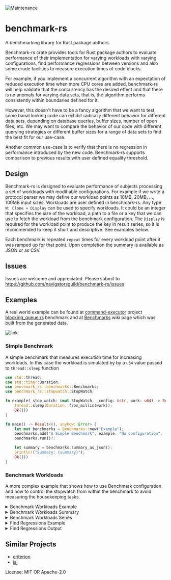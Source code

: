 ![Maintenance](https://img.shields.io/badge/maintenance-activly--developed-brightgreen.svg)

# benchmark-rs

A benchmarking library for Rust package authors.

Benchmark-rs crate provides tools for Rust package authors to evaluate performance of their implementation for
varying workloads with varying configurations, find performance regressions between versions and also some crude
facilities to measure execution times of code blocks.

For example, if you implement a concurrent algorithm with an expectation of reduced execution time when more
CPU cores are added, benchmark-rs will help validate that the concurrency has the desired effect and that there
is no anomaly for varying data sets, that is, the algorithm performs consistently within boundaries defined for it.

However, this doesn't have to be a fancy algorithm that we want to test, some banal looking code can exhibit
radically different behavior for different data sets, depending on database queries, buffer sizes, number of
open files, etc. We may want to compare the behavior of our code with different querying strategies or different
buffer sizes for a range of data sets to find the best fit for our use-case.


Another common use-case is to verify that there is no regression in performance introduced by the new code. Benchmark-rs
supports comparison to previous results with user defined equality threshold.

## Design

Benchmark-rs is designed to evaluate performance of subjects processing a set of workloads with modifiable configurations.
For example if we write a protocol parser we may define our workload points as 10MB, 20MB, ..., 100MB input sizes. Workloads
are user defined in benchmark-rs. Any type `W: Clone + Display` can be used to specify workloads. It could
be an integer that specifies the size of the workload, a path to a file or a key that we can use
to fetch the workload from the benchmark configuration. The `Display` is required
for the workload point to produce the key in result series, so it is recommended to keep it short and descriptive.
See examples below.

Each benchmark is repeated `repeat` times for every workload point after it was ramped up for that point. Upon
completion the summary is available as JSON or as CSV.

## Issues
Issues are welcome and appreciated. Please submit to https://github.com/navigatorsguild/benchmark-rs/issues

## Examples
A real world example can be found at
[command-executor](https://github.com/navigatorsguild/command-executor) project
[blocking_queue.rs](https://github.com/navigatorsguild/command-executor/blob/main/benches/blocking_queue.rs)
benchmark and at [Benchmarks](https://github.com/navigatorsguild/command-executor/wiki/Benchmarks)
wiki page which was built from the generated data.

![link](https://user-images.githubusercontent.com/122003456/235414598-727d804a-b8ad-4520-871b-5fd8be33bf44.png)

### Simple Benchmark
A simple benchmark that measures execution time for increasing workloads. In this case the workload is simulated by
by a `u64` value passed to `thread::sleep` function
```rust
use std::thread;
use std::time::Duration;
use benchmark_rs::benchmarks::Benchmarks;
use benchmark_rs::stopwatch::StopWatch;

fn example(_stop_watch: &mut StopWatch, _config: &str, work: u64) -> Result<(), anyhow::Error> {
    thread::sleep(Duration::from_millis(work));
    Ok(())
}

fn main() -> Result<(), anyhow::Error> {
    let mut benchmarks = Benchmarks::new("Example");
    benchmarks.add("A Simple Benchmark", example, "No Configuration", (1..=10).collect(), 2, 1)?;
    benchmarks.run()?;

    let summary = benchmarks.summary_as_json();
    println!("Summary: {summary}");
    Ok(())
}
```

### Benchmark Workloads

A more complex example that shows how to use Benchmark configuration and how to control the
stopwatch from within the benchmark to avoid measuring the housekeeping tasks.

<details>
 <summary>Benchmark Workloads Example</summary>

```rust
use std::collections::BTreeMap;
use std::fmt::{Display, Formatter};
use std::thread;
use std::time::Duration;

use benchmark_rs::benchmarks::Benchmarks;
use benchmark_rs::stopwatch::StopWatch;

#[derive(Clone)]
struct Config {
    // simulate available resources - CPU cores, memory buffers, etc.
    pub resources: u32,
    pub workloads: BTreeMap<u64, Duration>,
}

impl Display for Config {
    fn fmt(&self, f: &mut Formatter<'_>) -> std::fmt::Result {
        let keys: Vec<String> = self.workloads.keys().map(|k| k.to_string()).collect();
        write!(f, "{}", keys.join(", "))
    }
}

fn example(stop_watch: &mut StopWatch, config: Config, work: u64) -> Result<(), anyhow::Error> {
    stop_watch.pause();
    // perform potentially lengthy preparation that will not reflect in the measurement
    // ...
    // fetch the workload definition from configuration associated with the 'work' point
    let sleep_time = config.workloads.get(&work).unwrap().clone();
    // resume the stopwatch to measure the actual work
    stop_watch.resume();
    // perform measured computation
    thread::sleep(sleep_time / config.resources);
    stop_watch.pause();
    // perform potentially lengthy cleanup
    // ...
    Ok(())
}

fn main() -> Result<(), anyhow::Error> {
    let mut benchmarks = Benchmarks::new("benchmark-workloads");
    let workloads: BTreeMap<u64, Duration> =
        (0..=10).map(|i| (i, Duration::from_millis(i))).collect();
    benchmarks.add(
        "benchmark-workload-1",
        example,
        Config {
            resources: 1,
            workloads: workloads.clone(),
        },
        (1..=10).collect(),
        2,
        1,
    )?;

    benchmarks.add(
        "benchmark-workload-2",
        example,
        Config {
            resources: 2,
            workloads: workloads.clone(),
        },
        (1..=10).collect(),
        2,
        1,
    )?;

    benchmarks.run()?;

    let summary = benchmarks.summary_as_json();
    println!("Benchmark summary in JSON format.");
    println!("Summary:");
    println!("{summary}");
    println!();

    println!("Benchmark series in CSV format.");
    let csv_data = benchmarks.summary_as_csv(true, false);
    for (k, v) in csv_data {
        println!("Benchmark name: {k}");
        for line in v {
            println!("{line}")
        }
        println!();
    }

    Ok(())
}
```
</details>

<details>
 <summary>Benchmark Workloads Summary</summary>

```json
{
  "name": "benchmark-workloads",
  "created_at": "2023-08-13 04:09:13.923036",
  "series": {
    "benchmark-workload-2": {
      "name": "benchmark-workload-2",
      "config": "0, 1, 2, 3, 4, 5, 6, 7, 8, 9, 10",
      "runs": [
        [
          "1",
          {
            "name": "benchmark-workload-2",
            "ramp_up": 1,
            "repeat": 2,
            "min_nanos": 639791,
            "min_sec": 0.000639791,
            "min_str": "00:00:00.000",
            "max_nanos": 644250,
            "max_sec": 0.00064425,
            "max_str": "00:00:00.000",
            "median_nanos": 642020,
            "median_sec": 0.00064202,
            "median_str": "00:00:00.000",
            "std_dev": 3152.9891373108153,
            "std_dev_sec": 3.1529891373108154e-6,
            "std_dev_str": "00:00:00.000"
          }
        ],
        [
          "2",
          {
            "name": "benchmark-workload-2",
            "ramp_up": 1,
            "repeat": 2,
            "min_nanos": 1264124,
            "min_sec": 0.001264124,
            "min_str": "00:00:00.001",
            "max_nanos": 1264250,
            "max_sec": 0.00126425,
            "max_str": "00:00:00.001",
            "median_nanos": 1264187,
            "median_sec": 0.001264187,
            "median_str": "00:00:00.001",
            "std_dev": 89.09545442950498,
            "std_dev_sec": 8.909545442950498e-8,
            "std_dev_str": "00:00:00.000"
          }
        ],
        [
          "3",
          {
            "name": "benchmark-workload-2",
            "ramp_up": 1,
            "repeat": 2,
            "min_nanos": 1891833,
            "min_sec": 0.001891833,
            "min_str": "00:00:00.001",
            "max_nanos": 1892875,
            "max_sec": 0.001892875,
            "max_str": "00:00:00.001",
            "median_nanos": 1892354,
            "median_sec": 0.001892354,
            "median_str": "00:00:00.001",
            "std_dev": 736.8052659963826,
            "std_dev_sec": 7.368052659963826e-7,
            "std_dev_str": "00:00:00.000"
          }
        ],
        [
          "4",
          {
            "name": "benchmark-workload-2",
            "ramp_up": 1,
            "repeat": 2,
            "min_nanos": 2566417,
            "min_sec": 0.002566417,
            "min_str": "00:00:00.002",
            "max_nanos": 2576416,
            "max_sec": 0.002576416,
            "max_str": "00:00:00.002",
            "median_nanos": 2571416,
            "median_sec": 0.002571416,
            "median_str": "00:00:00.002",
            "std_dev": 7070.360705084288,
            "std_dev_sec": 7.0703607050842884e-6,
            "std_dev_str": "00:00:00.000"
          }
        ],
        [
          "5",
          {
            "name": "benchmark-workload-2",
            "ramp_up": 1,
            "repeat": 2,
            "min_nanos": 2928666,
            "min_sec": 0.002928666,
            "min_str": "00:00:00.002",
            "max_nanos": 3174917,
            "max_sec": 0.003174917,
            "max_str": "00:00:00.003",
            "median_nanos": 3051791,
            "median_sec": 0.003051791,
            "median_str": "00:00:00.003",
            "std_dev": 174125.75197396852,
            "std_dev_sec": 0.00017412575197396852,
            "std_dev_str": "00:00:00.000"
          }
        ],
        [
          "6",
          {
            "name": "benchmark-workload-2",
            "ramp_up": 1,
            "repeat": 2,
            "min_nanos": 3377791,
            "min_sec": 0.003377791,
            "min_str": "00:00:00.003",
            "max_nanos": 3784625,
            "max_sec": 0.003784625,
            "max_str": "00:00:00.003",
            "median_nanos": 3581208,
            "median_sec": 0.003581208,
            "median_str": "00:00:00.003",
            "std_dev": 287675.0802172479,
            "std_dev_sec": 0.00028767508021724787,
            "std_dev_str": "00:00:00.000"
          }
        ],
        [
          "7",
          {
            "name": "benchmark-workload-2",
            "ramp_up": 1,
            "repeat": 2,
            "min_nanos": 4404499,
            "min_sec": 0.004404499,
            "min_str": "00:00:00.004",
            "max_nanos": 4915541,
            "max_sec": 0.004915541,
            "max_str": "00:00:00.004",
            "median_nanos": 4660020,
            "median_sec": 0.00466002,
            "median_str": "00:00:00.004",
            "std_dev": 361361.26367113565,
            "std_dev_sec": 0.00036136126367113564,
            "std_dev_str": "00:00:00.000"
          }
        ],
        [
          "8",
          {
            "name": "benchmark-workload-2",
            "ramp_up": 1,
            "repeat": 2,
            "min_nanos": 4882584,
            "min_sec": 0.004882584,
            "min_str": "00:00:00.004",
            "max_nanos": 5029209,
            "max_sec": 0.005029209,
            "max_str": "00:00:00.005",
            "median_nanos": 4955896,
            "median_sec": 0.004955896,
            "median_str": "00:00:00.004",
            "std_dev": 103679.53179147754,
            "std_dev_sec": 0.00010367953179147753,
            "std_dev_str": "00:00:00.000"
          }
        ],
        [
          "9",
          {
            "name": "benchmark-workload-2",
            "ramp_up": 1,
            "repeat": 2,
            "min_nanos": 5638959,
            "min_sec": 0.005638959,
            "min_str": "00:00:00.005",
            "max_nanos": 5643416,
            "max_sec": 0.005643416,
            "max_str": "00:00:00.005",
            "median_nanos": 5641187,
            "median_sec": 0.005641187,
            "median_str": "00:00:00.005",
            "std_dev": 3151.5749237484424,
            "std_dev_sec": 3.1515749237484423e-6,
            "std_dev_str": "00:00:00.000"
          }
        ],
        [
          "10",
          {
            "name": "benchmark-workload-2",
            "ramp_up": 1,
            "repeat": 2,
            "min_nanos": 5086250,
            "min_sec": 0.00508625,
            "min_str": "00:00:00.005",
            "max_nanos": 5587292,
            "max_sec": 0.005587292,
            "max_str": "00:00:00.005",
            "median_nanos": 5336771,
            "median_sec": 0.005336771,
            "median_str": "00:00:00.005",
            "std_dev": 354290.19585927017,
            "std_dev_sec": 0.00035429019585927015,
            "std_dev_str": "00:00:00.000"
          }
        ]
      ]
    },
    "benchmark-workload-1": {
      "name": "benchmark-workload-1",
      "config": "0, 1, 2, 3, 4, 5, 6, 7, 8, 9, 10",
      "runs": [
        [
          "1",
          {
            "name": "benchmark-workload-1",
            "ramp_up": 1,
            "repeat": 2,
            "min_nanos": 1259375,
            "min_sec": 0.001259375,
            "min_str": "00:00:00.001",
            "max_nanos": 1276125,
            "max_sec": 0.001276125,
            "max_str": "00:00:00.001",
            "median_nanos": 1267750,
            "median_sec": 0.00126775,
            "median_str": "00:00:00.001",
            "std_dev": 11844.038584874672,
            "std_dev_sec": 0.000011844038584874672,
            "std_dev_str": "00:00:00.000"
          }
        ],
        [
          "2",
          {
            "name": "benchmark-workload-1",
            "ramp_up": 1,
            "repeat": 2,
            "min_nanos": 2513584,
            "min_sec": 0.002513584,
            "min_str": "00:00:00.002",
            "max_nanos": 2520875,
            "max_sec": 0.002520875,
            "max_str": "00:00:00.002",
            "median_nanos": 2517229,
            "median_sec": 0.002517229,
            "median_str": "00:00:00.002",
            "std_dev": 5155.515541631118,
            "std_dev_sec": 5.155515541631118e-6,
            "std_dev_str": "00:00:00.000"
          }
        ],
        [
          "3",
          {
            "name": "benchmark-workload-1",
            "ramp_up": 1,
            "repeat": 2,
            "min_nanos": 3755750,
            "min_sec": 0.00375575,
            "min_str": "00:00:00.003",
            "max_nanos": 3784000,
            "max_sec": 0.003784,
            "max_str": "00:00:00.003",
            "median_nanos": 3769875,
            "median_sec": 0.003769875,
            "median_str": "00:00:00.003",
            "std_dev": 19975.766568519968,
            "std_dev_sec": 0.00001997576656851997,
            "std_dev_str": "00:00:00.000"
          }
        ],
        [
          "4",
          {
            "name": "benchmark-workload-1",
            "ramp_up": 1,
            "repeat": 2,
            "min_nanos": 5003833,
            "min_sec": 0.005003833,
            "min_str": "00:00:00.005",
            "max_nanos": 5030084,
            "max_sec": 0.005030084,
            "max_str": "00:00:00.005",
            "median_nanos": 5016958,
            "median_sec": 0.005016958,
            "median_str": "00:00:00.005",
            "std_dev": 18562.26011292806,
            "std_dev_sec": 0.00001856226011292806,
            "std_dev_str": "00:00:00.000"
          }
        ],
        [
          "5",
          {
            "name": "benchmark-workload-1",
            "ramp_up": 1,
            "repeat": 2,
            "min_nanos": 5518500,
            "min_sec": 0.0055185,
            "min_str": "00:00:00.005",
            "max_nanos": 6283084,
            "max_sec": 0.006283084,
            "max_str": "00:00:00.006",
            "median_nanos": 5900792,
            "median_sec": 0.005900792,
            "median_str": "00:00:00.005",
            "std_dev": 540642.5311867353,
            "std_dev_sec": 0.0005406425311867353,
            "std_dev_str": "00:00:00.000"
          }
        ],
        [
          "6",
          {
            "name": "benchmark-workload-1",
            "ramp_up": 1,
            "repeat": 2,
            "min_nanos": 6942292,
            "min_sec": 0.006942292,
            "min_str": "00:00:00.006",
            "max_nanos": 7541458,
            "max_sec": 0.007541458,
            "max_str": "00:00:00.007",
            "median_nanos": 7241875,
            "median_sec": 0.007241875,
            "median_str": "00:00:00.007",
            "std_dev": 423674.3416564189,
            "std_dev_sec": 0.00042367434165641895,
            "std_dev_str": "00:00:00.000"
          }
        ],
        [
          "7",
          {
            "name": "benchmark-workload-1",
            "ramp_up": 1,
            "repeat": 2,
            "min_nanos": 8784417,
            "min_sec": 0.008784417,
            "min_str": "00:00:00.008",
            "max_nanos": 8812875,
            "max_sec": 0.008812875,
            "max_str": "00:00:00.008",
            "median_nanos": 8798646,
            "median_sec": 0.008798646,
            "median_str": "00:00:00.008",
            "std_dev": 20122.84477900677,
            "std_dev_sec": 0.00002012284477900677,
            "std_dev_str": "00:00:00.000"
          }
        ],
        [
          "8",
          {
            "name": "benchmark-workload-1",
            "ramp_up": 1,
            "repeat": 2,
            "min_nanos": 9426875,
            "min_sec": 0.009426875,
            "min_str": "00:00:00.009",
            "max_nanos": 11596125,
            "max_sec": 0.011596125,
            "max_str": "00:00:00.011",
            "median_nanos": 10511500,
            "median_sec": 0.0105115,
            "median_str": "00:00:00.010",
            "std_dev": 1533891.3850889183,
            "std_dev_sec": 0.0015338913850889183,
            "std_dev_str": "00:00:00.001"
          }
        ],
        [
          "9",
          {
            "name": "benchmark-workload-1",
            "ramp_up": 1,
            "repeat": 2,
            "min_nanos": 9498333,
            "min_sec": 0.009498333,
            "min_str": "00:00:00.009",
            "max_nanos": 9953333,
            "max_sec": 0.009953333,
            "max_str": "00:00:00.009",
            "median_nanos": 9725833,
            "median_sec": 0.009725833,
            "median_str": "00:00:00.009",
            "std_dev": 321733.5854398791,
            "std_dev_sec": 0.0003217335854398791,
            "std_dev_str": "00:00:00.000"
          }
        ],
        [
          "10",
          {
            "name": "benchmark-workload-1",
            "ramp_up": 1,
            "repeat": 2,
            "min_nanos": 11674000,
            "min_sec": 0.011674,
            "min_str": "00:00:00.011",
            "max_nanos": 12627167,
            "max_sec": 0.012627167,
            "max_str": "00:00:00.012",
            "median_nanos": 12150583,
            "median_sec": 0.012150583,
            "median_str": "00:00:00.012",
            "std_dev": 673990.849303238,
            "std_dev_sec": 0.0006739908493032379,
            "std_dev_str": "00:00:00.000"
          }
        ]
      ]
    }
  }
}
```
</details>

<details>
 <summary>Benchmark Workloads Series</summary>

Benchmark name: benchmark-workload-2
```csv
point,ramp_up,repeat,min_sec,max_sec,median_sec,std_dev_sec
1,1,2,0.00063575,0.000637376,0.000636563,0.0000011497556262093261
2,1,2,0.001265333,0.001269584,0.001267458,0.0000030059109268240135
3,1,2,0.001890958,0.001892333,0.001891645,0.0000009722718241315028
4,1,2,0.002512042,0.002604791,0.002558416,0.0000655834468482711
5,1,2,0.003129084,0.00314525,0.003137167,0.000011431088224661727
6,1,2,0.003092583,0.003767833,0.003430208,0.0004774738539962162
7,1,2,0.004055333,0.004084166,0.004069749,0.000020388009821951726
8,1,2,0.004171542,0.005756541,0.004964041,0.0011207635410738967
9,1,2,0.004549334,0.005149792,0.004849563,0.0004245879236177119
10,1,2,0.006351,0.007404083,0.006877541,0.000744642130452273
```

Benchmark name: benchmark-workload-1
```csv
point,ramp_up,repeat,min_sec,max_sec,median_sec,std_dev_sec
1,1,2,0.001265417,0.001266709,0.001266063,0.0000009135819612930194
2,1,2,0.002518501,0.002534999,0.00252675,0.000011665847676015662
3,1,2,0.003762958,0.004072459,0.003917708,0.00021885025588401765
4,1,2,0.004471833,0.004559375,0.004515604,0.00006190154183863275
5,1,2,0.005676917,0.005765751,0.005721334,0.00006281512379992577
6,1,2,0.006610875,0.007539833,0.007075354,0.0006568725012374928
7,1,2,0.007831792,0.008021959,0.007926875,0.0001344683752579022
8,1,2,0.009668583,0.009832959,0.009750771,0.00011623138426431993
9,1,2,0.009677333,0.011178501,0.010427917,0.0010614860725002473
10,1,2,0.011440417,0.012526,0.011983208,0.0007676231008408358
```

</details>


<details>
 <summary>Find Regressions Example</summary>

```rust
use std::collections::BTreeMap;
use std::fmt::{Display, Formatter};
use std::thread;
use std::time::Duration;

use benchmark_rs::benchmarks::Benchmarks;
use benchmark_rs::stopwatch::StopWatch;
use rand::Rng;

#[derive(Clone)]
struct Config {
    // simulate available resources - CPU cores, memory buffers, etc.
    pub resources: u32,
    pub workloads: BTreeMap<u64, Duration>,
}

impl Display for Config {
    fn fmt(&self, f: &mut Formatter<'_>) -> std::fmt::Result {
        for k in self.workloads.keys() {
            write!(f, "{k} ")?;
        }
        Ok(())
    }
}

fn example(_stop_watch: &mut StopWatch, config: Config, work: u64) -> Result<(), anyhow::Error> {
    let sleep_time = config.workloads.get(&work).unwrap().clone();
    thread::sleep(sleep_time / config.resources);
    Ok(())
}

fn modified_example(
    _stop_watch: &mut StopWatch,
    config: Config,
    work: u64,
) -> Result<(), anyhow::Error> {
    // we introduce a random deviation in modified example to simulate
    // regression introduced by a code change
    let deviation = Duration::from_millis(rand::thread_rng().gen_range(0..10));
    let sleep_time = config.workloads.get(&work).unwrap().clone();
    thread::sleep(sleep_time / config.resources + deviation);
    Ok(())
}

fn main() -> Result<(), anyhow::Error> {
    let mut previous_benchmarks = Benchmarks::new("benchmarks");
    let workloads: BTreeMap<u64, Duration> = (1..=10)
        .map(|i| (i, Duration::from_millis(i * 25)))
        .collect();
    previous_benchmarks.add(
        "benchmark-1",
        example,
        Config {
            resources: 1,
            workloads: workloads.clone(),
        },
        (1..=10).collect(),
        5,
        3,
    )?;
    previous_benchmarks.run()?;
    let previous_summary = previous_benchmarks.summary_as_json();

    let mut current_benchmarks = Benchmarks::new("benchmarks");
    current_benchmarks.add(
        "benchmark-1",
        modified_example,
        Config {
            resources: 1,
            workloads: workloads.clone(),
        },
        (1..=10).collect(),
        5,
        3,
    )?;
    current_benchmarks.add(
        "benchmark-2",
        modified_example,
        Config {
            resources: 2,
            workloads: workloads.clone(),
        },
        (1..=10).collect(),
        5,
        3,
    )?;
    current_benchmarks.run()?;

    // compare results of this run with the results of previous runs with threshold of 5 percent
    let analysis_result = current_benchmarks.analyze(Some(previous_summary), 5.0)?;
    println!("Analysis result:");
    println!("{}", analysis_result.to_string());
    assert!(!analysis_result.divergent_series().is_empty());
    Ok(())
}
```

</details>


<details>
 <summary>Find Regressions Output</summary>

Analysis result. Current and previous values are in nanosecond units, the change is in percents.
```json
  {
    "name": "benchmarks",
    "new_series": [
      "benchmark-2"
    ],
    "equal_series": {},
    "divergent_series": {
      "benchmark-1": {
        "8": {
          "Equal": {
            "point": "8",
            "previous": 200686042,
            "current": 206411375,
            "change": 2.852880520709064
          }
        },
        "7": {
          "Equal": {
            "point": "7",
            "previous": 176700166,
            "current": 183395333,
            "change": 3.788998704166474
          }
        },
        "10": {
          "Equal": {
            "point": "10",
            "previous": 251701083,
            "current": 256856000,
            "change": 2.0480313149864315
          }
        },
        "2": {
          "Equal": {
            "point": "2",
            "previous": 52684667,
            "current": 55052334,
            "change": 4.494034288951653
          }
        },
        "5": {
          "Equal": {
            "point": "5",
            "previous": 127510583,
            "current": 130817709,
            "change": 2.5936090340046434
          }
        },
        "6": {
          "Equal": {
            "point": "6",
            "previous": 152803084,
            "current": 158141750,
            "change": 3.4938208446106955
          }
        },
        "9": {
          "Equal": {
            "point": "9",
            "previous": 225706250,
            "current": 229522083,
            "change": 1.6906191122310474
          }
        },
        "1": {
          "Greater": {
            "point": "1",
            "previous": 26413209,
            "current": 35264166,
            "change": 33.50958605597674
          }
        },
        "4": {
          "Equal": {
            "point": "4",
            "previous": 104201208,
            "current": 109166958,
            "change": 4.7655397622645665
          }
        },
        "3": {
          "Equal": {
            "point": "3",
            "previous": 79801875,
            "current": 84060834,
            "change": 5.336915955922095
          }
        }
      }
    }
  }
```
</details>

## Similar Projects
* [criterion](https://crates.io/crates/criterion)
* [iai](https://crates.io/crates/iai)



License: MIT OR Apache-2.0
